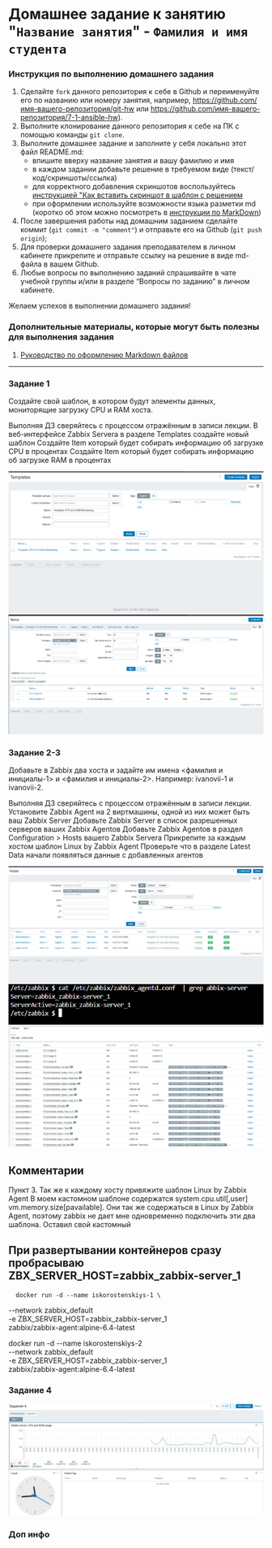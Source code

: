 # Домашнее задание к занятию "`Название занятия`" - `Фамилия и имя студента`


### Инструкция по выполнению домашнего задания

   1. Сделайте `fork` данного репозитория к себе в Github и переименуйте его по названию или номеру занятия, например, https://github.com/имя-вашего-репозитория/git-hw или  https://github.com/имя-вашего-репозитория/7-1-ansible-hw).
   2. Выполните клонирование данного репозитория к себе на ПК с помощью команды `git clone`.
   3. Выполните домашнее задание и заполните у себя локально этот файл README.md:
      - впишите вверху название занятия и вашу фамилию и имя
      - в каждом задании добавьте решение в требуемом виде (текст/код/скриншоты/ссылка)
      - для корректного добавления скриншотов воспользуйтесь [инструкцией "Как вставить скриншот в шаблон с решением](https://github.com/netology-code/sys-pattern-homework/blob/main/screen-instruction.md)
      - при оформлении используйте возможности языка разметки md (коротко об этом можно посмотреть в [инструкции  по MarkDown](https://github.com/netology-code/sys-pattern-homework/blob/main/md-instruction.md))
   4. После завершения работы над домашним заданием сделайте коммит (`git commit -m "comment"`) и отправьте его на Github (`git push origin`);
   5. Для проверки домашнего задания преподавателем в личном кабинете прикрепите и отправьте ссылку на решение в виде md-файла в вашем Github.
   6. Любые вопросы по выполнению заданий спрашивайте в чате учебной группы и/или в разделе “Вопросы по заданию” в личном кабинете.
   
Желаем успехов в выполнении домашнего задания!
   
### Дополнительные материалы, которые могут быть полезны для выполнения задания

1. [Руководство по оформлению Markdown файлов](https://gist.github.com/Jekins/2bf2d0638163f1294637#Code)

---

### Задание 1
   Создайте свой шаблон, в котором будут элементы данных, мониторящие загрузку CPU и RAM хоста.

   Выполняя ДЗ сверяйтесь с процессом отражённым в записи лекции.
   В веб-интерфейсе Zabbix Servera в разделе Templates создайте новый шаблон
   Создайте Item который будет собирать информацию об загрузке CPU в процентах
   Создайте Item который будет собирать информацию об загрузке RAM в процентах

   ![Задание 1. скрин созданного templates](https://github.com/StanislavIskorostenskiy/zabbix/blob/main/Задание1.png)
   ![Задание 1. собирается нужная  метрика  в % ](https://github.com/StanislavIskorostenskiy/zabbix/blob/main/Задание1.1.png)



### Задание 2-3
   Добавьте в Zabbix два хоста и задайте им имена <фамилия и инициалы-1> и <фамилия и инициалы-2>. Например: ivanovii-1 и ivanovii-2.

   Выполняя ДЗ сверяйтесь с процессом отражённым в записи лекции.
   Установите Zabbix Agent на 2 виртмашины, одной из них может быть ваш Zabbix Server
   Добавьте Zabbix Server в список разрешенных серверов ваших Zabbix Agentов
   Добавьте Zabbix Agentов в раздел Configuration > Hosts вашего Zabbix Servera
   Прикрепите за каждым хостом шаблон Linux by Zabbix Agent
   Проверьте что в разделе Latest Data начали появляться данные с добавленных агентов

   ![Задание 2-3. 2 машины iskorostenskiy1/iskorostenskiy2 ](https://github.com/StanislavIskorostenskiy/zabbix/blob/main/Задание2-3.png)
   ![Задание 2-3. Показал на примере iskorostenskiy1 состояние zabbix_agentd.conf ](https://github.com/StanislavIskorostenskiy/zabbix/blob/main/Задание2-3.1.png)
   ![Задание 2-3. Latest Data ](https://github.com/StanislavIskorostenskiy/zabbix/blob/main/Задание2-3.2.png)

   ## Комментарии 
   Пункт 3. Так же к каждому хосту привяжите шаблон Linux by Zabbix Agent
   В моем кастомном шаблоне содержатся system.cpu.util[,user] 	 vm.memory.size[pavailable]. Они так же содержаться в Linux by Zabbix Agent, поэтому zabbix не дает мне одновременно подключить эти два шаблона. Оставил свой кастомный
   ## При развертывании контейнеров сразу пробрасываю ZBX_SERVER_HOST=zabbix_zabbix-server_1
      docker run -d --name iskorostenskiys-1 \
   --network zabbix_default \
   -e ZBX_SERVER_HOST=zabbix_zabbix-server_1 \
   zabbix/zabbix-agent:alpine-6.4-latest

   docker run -d --name iskorostenskiys-2 \
   --network zabbix_default \
   -e ZBX_SERVER_HOST=zabbix_zabbix-server_1 \
   zabbix/zabbix-agent:alpine-6.4-latest


### Задание 4

![Задание 4 Создал свой dshrd, разместил несколько графиков](https://github.com/StanislavIskorostenskiy/zabbix/blob/main/Задание4.png)

### Доп инфо


